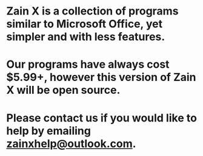 # Zain X is a collection of programs similar to Microsoft Office, yet simpler and with less features. 
# Our programs have always cost $5.99+, however this version of Zain X will be open source.
# Please contact us if you would like to help by emailing zainxhelp@outlook.com.

